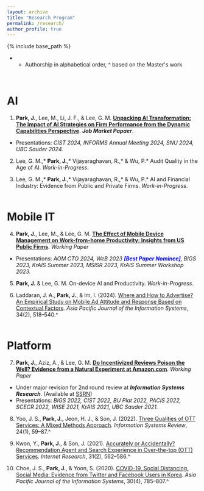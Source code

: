 ```yaml
---
layout: archive
title: "Research Program"
permalink: /research/
author_profile: true
---
```


{% include base_path %}

  - * Authorship in alphabetical order, ^ based on the Master's work

<br>

AI
======
1.	<b>Park, J.</b>, Lee, M., Li, J. F., & Lee, G. M. [<b>Unpacking AI Transformation: The Impact of AI Strategies on Firm Performance from the Dynamic Capabilities Perspective</b>](https://jaecheol-park.github.io/workingpapers/AIOrientation). <i>**Job Market Papaer**</i>.
  - Presentations: <i>CIST 2024, INFORMS Annual Meeting 2024, SNU 2024, UBC Sauder 2024.</i>

2.	Lee, G. M.,* <b>Park, J.</b>,* Vijayaraghavan, R.,* & Wu, P.* Audit Quality in the Age of AI. <i>Work-in-Progress</i>.

3.	Lee, G. M.,* <b>Park, J.</b>,* Vijayaraghavan, R.,* & Wu, P.* AI and Financial Industry: Evidence from Public and Private Firms. <i>Work-in-Progress</i>.
<br/><br/>

Mobile IT
======
4.	<b>Park, J.</b>, Lee, M., & Lee, G. M. [<b>The Effect of Mobile Device Management on Work-from-home Productivity: Insights from US Public Firms</b>](https://jaecheol-park.github.io/workingpapers/MDM). <i>Working Paper</i>
  - Presentations: <i>AOM CTO 2024, WeB 2023 <span style="color:blue">**[Best Paper Nominee]**</span>, BIGS 2023, KrAIS Summer 2023, MSISR 2023, KrAIS Summer Workshop 2023.</i>

5.	<b>Park, J.</b> & Lee, G. M. On-device AI and Productivity. <i>Work-in-Progress</i>.

6.	Laddaran, J. A., <b>Park, J.</b>, & Im, I. (2024). [Where and How to Advertise? An Empirical Study on Mobile Ad Attitude and Response Based on Contextual Factors](https://doi.org/10.14329/apjis.2024.34.2.518). <i>Asia Pacific Journal of the Information Systems</i>, 34(2), 518–540.^
<br/><br/>

Platform
======
7.	<b>Park, J.</b>, Aziz, A., & Lee, G. M. [<b>Do Incentivized Reviews Poison the Well? Evidence from a Natural Experiment at Amazon.com</b>](https://jaecheol-park.github.io/workingpapers/IncentivizedReviews). <i>Working Paper</i>
  - Under major revision for 2nd round review at <i>**Information Systems Research**</i>. (Available at [SSRN](https://papers.ssrn.com/abstract=4718932))
  - Presentations: <i> BIGS 2022, CIST 2022, BU Plat 2022, PACIS 2022, SCECR 2022, WISE 2021, KrAIS 2021, UBC Sauder 2021.</i>

8.	Yoo, J. S., <b>Park, J.</b>, Jeon, H. J., & Son, J. (2022). [Three Qualities of OTT Services: A Mixed Methods Approach](https://www.earticle.net/Article/A408905). <i>Information Systems Review</i>, 24(1), 59–87.^

9.	Kwon, Y., <b>Park, J.</b>, & Son, J. (2021). [Accurately or Accidentally? Recommendation Agent and Search Experience in Over-the-top (OTT) Services](https://www.emerald.com/insight/content/doi/10.1108/INTR-03-2020-0127/full/html). <i>Internet Research</i>, 31(2), 562–586.^

10.	Choe, J. S., <b>Park, J.</b>, & Yoon, S. (2020). [COVID-19, Social Distancing, Social Media: Evidence from Twitter and Facebook Users in Korea](https://www.earticle.net/Article/A387912). <i>Asia Pacific Journal of the Information Systems</i>, 30(4), 785–807.^

